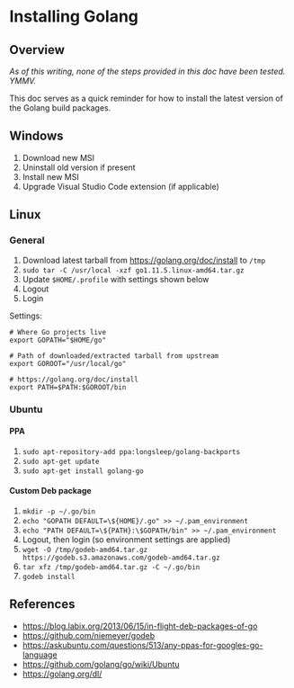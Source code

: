 # Installing Golang

## Overview

*As of this writing, none of the steps provided in this doc have been tested.
YMMV.*

This doc serves as a quick reminder for how to install the latest version of
the Golang build packages.

## Windows

1. Download new MSI
1. Uninstall old version if present
1. Install new MSI
1. Upgrade Visual Studio Code extension (if applicable)

## Linux

### General

1. Download latest tarball from <https://golang.org/doc/install> to `/tmp`
1. `sudo tar -C /usr/local -xzf go1.11.5.linux-amd64.tar.gz`
1. Update `$HOME/.profile` with settings shown below
1. Logout
1. Login

Settings:

```shell
# Where Go projects live
export GOPATH="$HOME/go"

# Path of downloaded/extracted tarball from upstream
export GOROOT="/usr/local/go"

# https://golang.org/doc/install
export PATH=$PATH:$GOROOT/bin
```

### Ubuntu

#### PPA

1. `sudo apt-repository-add ppa:longsleep/golang-backports`
1. `sudo apt-get update`
1. `sudo apt-get install golang-go`

#### Custom Deb package

1. `mkdir -p ~/.go/bin`
1. `echo "GOPATH DEFAULT=\${HOME}/.go" >> ~/.pam_environment`
1. `echo "PATH DEFAULT=\${PATH}:\$GOPATH/bin" >> ~/.pam_environment`
1. Logout, then login (so environment settings are applied)
1. `wget -O /tmp/godeb-amd64.tar.gz https://godeb.s3.amazonaws.com/godeb-amd64.tar.gz`
1. `tar xfz /tmp/godeb-amd64.tar.gz -C ~/.go/bin`
1. `godeb install`

## References

- <https://blog.labix.org/2013/06/15/in-flight-deb-packages-of-go>
- <https://github.com/niemeyer/godeb>
- <https://askubuntu.com/questions/513/any-ppas-for-googles-go-language>
- <https://github.com/golang/go/wiki/Ubuntu>
- <https://golang.org/dl/>
